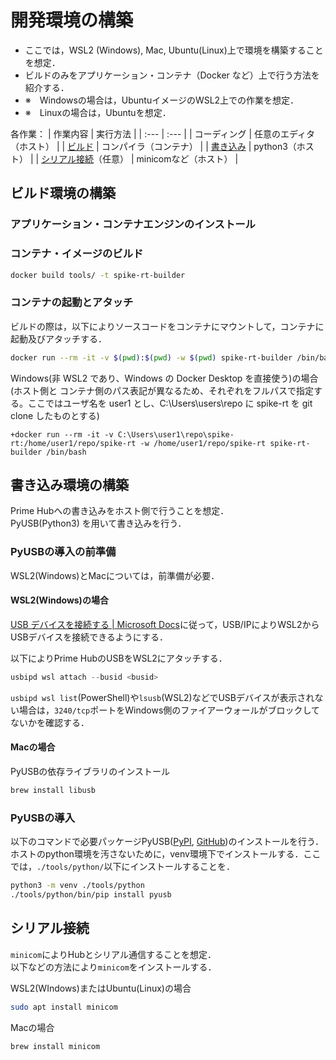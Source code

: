 # 開発環境の構築
- ここでは，WSL2 (Windows), Mac, Ubuntu(Linux)上で環境を構築することを想定．
- ビルドのみをアプリケーション・コンテナ（Docker など）上で行う方法を紹介する．
- ※　Windowsの場合は，UbuntuイメージのWSL2上での作業を想定．
- ※　Linuxの場合は，Ubuntuを想定．

各作業：
| 作業内容 | 実行方法 |
| :--- | :--- |
| コーディング | 任意のエディタ（ホスト） |
| [ビルド](#ビルド環境の構築) | コンパイラ（コンテナ） |
| [書き込み](#書き込み環境の構築) | python3（ホスト） |
| [シリアル接続](#シリアル接続)（任意） | minicomなど（ホスト） |


## ビルド環境の構築
### アプリケーション・コンテナエンジンのインストール


### コンテナ・イメージのビルド
```bash
docker build tools/ -t spike-rt-builder
```

### コンテナの起動とアタッチ
ビルドの際は，以下によりソースコードをコンテナにマウントして，コンテナに起動及びアタッチする．
```bash
docker run --rm -it -v $(pwd):$(pwd) -w $(pwd) spike-rt-builder /bin/bash
```

Windows(非 WSL2 であり、Windows の Docker Desktop を直接使う)の場合(ホスト側と
コンテナ側のパス表記が異なるため、それぞれをフルパスで指定する。ここではユーザ名を user1 とし、C:\Users\users\repo に spike-rt を git clone したものとする)

```winbatch
+docker run --rm -it -v C:\Users\user1\repo\spike-rt:/home/user1/repo/spike-rt -w /home/user1/repo/spike-rt spike-rt-builder /bin/bash
```


## 書き込み環境の構築
Prime Hubへの書き込みをホスト側で行うことを想定．  
PyUSB(Python3) を用いて書き込みを行う．

### PyUSBの導入の前準備
WSL2(Windows)とMacについては，前準備が必要．

#### WSL2(Windows)の場合
[USB デバイスを接続する | Microsoft Docs](https://docs.microsoft.com/ja-jp/windows/wsl/connect-usb)に従って，USB/IPによりWSL2からUSBデバイスを接続できるようにする． 

以下によりPrime HubのUSBをWSL2にアタッチする．
```powershell
usbipd wsl attach --busid <busid>
```

`usbipd wsl list`(PowerShell)や`lsusb`(WSL2)などでUSBデバイスが表示されない場合は，`3240/tcp`ポートをWindows側のファイアーウォールがブロックしてないかを確認する．
 
#### Macの場合
PyUSBの依存ライブラリのインストール
```bash
brew install libusb
```

### PyUSBの導入
以下のコマンドで必要パッケージPyUSB([PyPI](https://pypi.org/project/pyusb/), [GitHub](https://github.com/pyusb/pyusb))のインストールを行う．  
ホストのpython環境を汚さないために，venv環境下でインストールする．ここでは，`./tools/python/`以下にインストールすることを． 
```bash
python3 -m venv ./tools/python
./tools/python/bin/pip install pyusb
```

## シリアル接続
`minicom`によりHubとシリアル通信することを想定．  
以下などの方法により`minicom`をインストールする．

WSL2(WIndows)またはUbuntu(Linux)の場合
```bash
sudo apt install minicom
```

Macの場合
```bash
brew install minicom
```